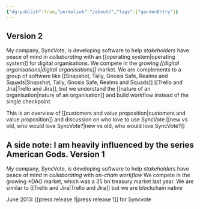 ```yaml
---
{"dg-publish":true,"permalink":"/about/","tags":["gardenEntry"]}
---
```


Version 2
---
My company, SyncVote, is developing software to help *stakeholders* have peace of mind in *collaborating* with an [[operating system\|operating system]] for digital organisations.
We compete in the growing *[[digital organisations\|digital organisations]]* market.
We are complements to a group of software like [[Snapshot, Tally, Gnosis Safe,  Realms and Squads\|Snapshot, Tally, Gnosis Safe,  Realms and Squads]] [[Trello and Jira\|Trello and Jira]], but we understand the [[nature of an organisation\|nature of an organisation]] and build workflow instead of the single checkpoint.

This is an overview of [[customers and value proposition\|customers and value proposition]] and discussion on who love to use SyncVote [[new vs old, who would love SyncVote?\|new vs old, who would love SyncVote?]]

A side note: I am heavily influenced by the series American Gods.
Version 1
---
My company, SyncVote, is developing software to help *stakeholders* have peace of mind in *collaborating* with *on-chain workflow*
We compete in the growing *DAO market, which was a 35 bn treasury market last year.
We are similar to [[Trello and Jira\|Trello and Jira]] but we are blockchain native

June 2013: [[press release 1\|press release 1]] for Syncvote